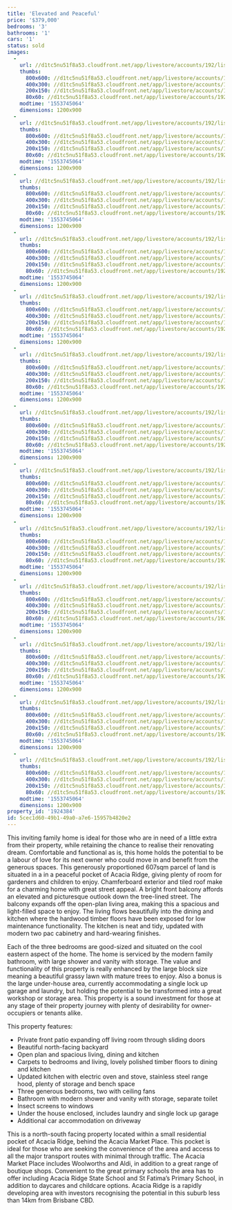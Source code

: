 ```yaml
---
title: 'Elevated and Peaceful'
price: '$379,000'
bedrooms: '3'
bathrooms: '1'
cars: '1'
status: sold
images:
  -
    url: //d1tc5nu51f8a53.cloudfront.net/app/livestore/accounts/192/listings/1837558/images/Scouse-20-Front-Dayn_d3c2-0359-d8e1-f844-5c7d-89d8-8f96-7020_20190328011408.jpg
    thumbs:
      800x600: //d1tc5nu51f8a53.cloudfront.net/app/livestore/accounts/192/listings/1837558/images/Scouse-20-Front-Dayn_d3c2-0359-d8e1-f844-5c7d-89d8-8f96-7020_20190328011408_800x600.jpg
      400x300: //d1tc5nu51f8a53.cloudfront.net/app/livestore/accounts/192/listings/1837558/images/Scouse-20-Front-Dayn_d3c2-0359-d8e1-f844-5c7d-89d8-8f96-7020_20190328011408_400x300.jpg
      200x150: //d1tc5nu51f8a53.cloudfront.net/app/livestore/accounts/192/listings/1837558/images/Scouse-20-Front-Dayn_d3c2-0359-d8e1-f844-5c7d-89d8-8f96-7020_20190328011408_200x150.jpg
      80x60: //d1tc5nu51f8a53.cloudfront.net/app/livestore/accounts/192/listings/1837558/images/Scouse-20-Front-Dayn_d3c2-0359-d8e1-f844-5c7d-89d8-8f96-7020_20190328011408_80x60.jpg
    modtime: '1553745064'
    dimensions: 1200x900
  -
    url: //d1tc5nu51f8a53.cloudfront.net/app/livestore/accounts/192/listings/1837558/images/Scouse-20-Patio-Dayn_662b-72a9-d03a-d245-1c1f-7b97-12c9-f8fb_20190328011221.jpg
    thumbs:
      800x600: //d1tc5nu51f8a53.cloudfront.net/app/livestore/accounts/192/listings/1837558/images/Scouse-20-Patio-Dayn_662b-72a9-d03a-d245-1c1f-7b97-12c9-f8fb_20190328011221_800x600.jpg
      400x300: //d1tc5nu51f8a53.cloudfront.net/app/livestore/accounts/192/listings/1837558/images/Scouse-20-Patio-Dayn_662b-72a9-d03a-d245-1c1f-7b97-12c9-f8fb_20190328011221_400x300.jpg
      200x150: //d1tc5nu51f8a53.cloudfront.net/app/livestore/accounts/192/listings/1837558/images/Scouse-20-Patio-Dayn_662b-72a9-d03a-d245-1c1f-7b97-12c9-f8fb_20190328011221_200x150.jpg
      80x60: //d1tc5nu51f8a53.cloudfront.net/app/livestore/accounts/192/listings/1837558/images/Scouse-20-Patio-Dayn_662b-72a9-d03a-d245-1c1f-7b97-12c9-f8fb_20190328011221_80x60.jpg
    modtime: '1553745064'
    dimensions: 1200x900
  -
    url: //d1tc5nu51f8a53.cloudfront.net/app/livestore/accounts/192/listings/1837558/images/Scouse-20-Living2-Da_3158-f784-a626-0eb7-5a26-1e19-1bc2-0c09_20190328011231.jpg
    thumbs:
      800x600: //d1tc5nu51f8a53.cloudfront.net/app/livestore/accounts/192/listings/1837558/images/Scouse-20-Living2-Da_3158-f784-a626-0eb7-5a26-1e19-1bc2-0c09_20190328011231_800x600.jpg
      400x300: //d1tc5nu51f8a53.cloudfront.net/app/livestore/accounts/192/listings/1837558/images/Scouse-20-Living2-Da_3158-f784-a626-0eb7-5a26-1e19-1bc2-0c09_20190328011231_400x300.jpg
      200x150: //d1tc5nu51f8a53.cloudfront.net/app/livestore/accounts/192/listings/1837558/images/Scouse-20-Living2-Da_3158-f784-a626-0eb7-5a26-1e19-1bc2-0c09_20190328011231_200x150.jpg
      80x60: //d1tc5nu51f8a53.cloudfront.net/app/livestore/accounts/192/listings/1837558/images/Scouse-20-Living2-Da_3158-f784-a626-0eb7-5a26-1e19-1bc2-0c09_20190328011231_80x60.jpg
    modtime: '1553745064'
    dimensions: 1200x900
  -
    url: //d1tc5nu51f8a53.cloudfront.net/app/livestore/accounts/192/listings/1837558/images/Scouse-20-Dining-Day_c497-0422-2323-b2b7-0c88-5db2-0e9b-8546_20190328011250.jpg
    thumbs:
      800x600: //d1tc5nu51f8a53.cloudfront.net/app/livestore/accounts/192/listings/1837558/images/Scouse-20-Dining-Day_c497-0422-2323-b2b7-0c88-5db2-0e9b-8546_20190328011250_800x600.jpg
      400x300: //d1tc5nu51f8a53.cloudfront.net/app/livestore/accounts/192/listings/1837558/images/Scouse-20-Dining-Day_c497-0422-2323-b2b7-0c88-5db2-0e9b-8546_20190328011250_400x300.jpg
      200x150: //d1tc5nu51f8a53.cloudfront.net/app/livestore/accounts/192/listings/1837558/images/Scouse-20-Dining-Day_c497-0422-2323-b2b7-0c88-5db2-0e9b-8546_20190328011250_200x150.jpg
      80x60: //d1tc5nu51f8a53.cloudfront.net/app/livestore/accounts/192/listings/1837558/images/Scouse-20-Dining-Day_c497-0422-2323-b2b7-0c88-5db2-0e9b-8546_20190328011250_80x60.jpg
    modtime: '1553745064'
    dimensions: 1200x900
  -
    url: //d1tc5nu51f8a53.cloudfront.net/app/livestore/accounts/192/listings/1837558/images/Scouse-20-Living-Day_d458-8756-1aec-ae83-acf5-7891-f203-d13c_20190328011302.jpg
    thumbs:
      800x600: //d1tc5nu51f8a53.cloudfront.net/app/livestore/accounts/192/listings/1837558/images/Scouse-20-Living-Day_d458-8756-1aec-ae83-acf5-7891-f203-d13c_20190328011302_800x600.jpg
      400x300: //d1tc5nu51f8a53.cloudfront.net/app/livestore/accounts/192/listings/1837558/images/Scouse-20-Living-Day_d458-8756-1aec-ae83-acf5-7891-f203-d13c_20190328011302_400x300.jpg
      200x150: //d1tc5nu51f8a53.cloudfront.net/app/livestore/accounts/192/listings/1837558/images/Scouse-20-Living-Day_d458-8756-1aec-ae83-acf5-7891-f203-d13c_20190328011302_200x150.jpg
      80x60: //d1tc5nu51f8a53.cloudfront.net/app/livestore/accounts/192/listings/1837558/images/Scouse-20-Living-Day_d458-8756-1aec-ae83-acf5-7891-f203-d13c_20190328011302_80x60.jpg
    modtime: '1553745064'
    dimensions: 1200x900
  -
    url: //d1tc5nu51f8a53.cloudfront.net/app/livestore/accounts/192/listings/1837558/images/Scouse-20-Kitchen-Da_6751-f8f2-2178-db5d-5bcf-c23b-3aa6-0190_20190328011310.jpg
    thumbs:
      800x600: //d1tc5nu51f8a53.cloudfront.net/app/livestore/accounts/192/listings/1837558/images/Scouse-20-Kitchen-Da_6751-f8f2-2178-db5d-5bcf-c23b-3aa6-0190_20190328011310_800x600.jpg
      400x300: //d1tc5nu51f8a53.cloudfront.net/app/livestore/accounts/192/listings/1837558/images/Scouse-20-Kitchen-Da_6751-f8f2-2178-db5d-5bcf-c23b-3aa6-0190_20190328011310_400x300.jpg
      200x150: //d1tc5nu51f8a53.cloudfront.net/app/livestore/accounts/192/listings/1837558/images/Scouse-20-Kitchen-Da_6751-f8f2-2178-db5d-5bcf-c23b-3aa6-0190_20190328011310_200x150.jpg
      80x60: //d1tc5nu51f8a53.cloudfront.net/app/livestore/accounts/192/listings/1837558/images/Scouse-20-Kitchen-Da_6751-f8f2-2178-db5d-5bcf-c23b-3aa6-0190_20190328011310_80x60.jpg
    modtime: '1553745064'
    dimensions: 1200x900
  -
    url: //d1tc5nu51f8a53.cloudfront.net/app/livestore/accounts/192/listings/1837558/images/Scouse-20-Bathroom-D_8692-6359-82dd-5001-ec71-ae1f-0e9e-9865_20190328011322.jpg
    thumbs:
      800x600: //d1tc5nu51f8a53.cloudfront.net/app/livestore/accounts/192/listings/1837558/images/Scouse-20-Bathroom-D_8692-6359-82dd-5001-ec71-ae1f-0e9e-9865_20190328011322_800x600.jpg
      400x300: //d1tc5nu51f8a53.cloudfront.net/app/livestore/accounts/192/listings/1837558/images/Scouse-20-Bathroom-D_8692-6359-82dd-5001-ec71-ae1f-0e9e-9865_20190328011322_400x300.jpg
      200x150: //d1tc5nu51f8a53.cloudfront.net/app/livestore/accounts/192/listings/1837558/images/Scouse-20-Bathroom-D_8692-6359-82dd-5001-ec71-ae1f-0e9e-9865_20190328011322_200x150.jpg
      80x60: //d1tc5nu51f8a53.cloudfront.net/app/livestore/accounts/192/listings/1837558/images/Scouse-20-Bathroom-D_8692-6359-82dd-5001-ec71-ae1f-0e9e-9865_20190328011322_80x60.jpg
    modtime: '1553745064'
    dimensions: 1200x900
  -
    url: //d1tc5nu51f8a53.cloudfront.net/app/livestore/accounts/192/listings/1837558/images/Scouse-20-Bed1-Dayne_5dcf-1bdd-08d8-3f99-0b91-b587-0cc1-2af3_20190328011354.jpg
    thumbs:
      800x600: //d1tc5nu51f8a53.cloudfront.net/app/livestore/accounts/192/listings/1837558/images/Scouse-20-Bed1-Dayne_5dcf-1bdd-08d8-3f99-0b91-b587-0cc1-2af3_20190328011354_800x600.jpg
      400x300: //d1tc5nu51f8a53.cloudfront.net/app/livestore/accounts/192/listings/1837558/images/Scouse-20-Bed1-Dayne_5dcf-1bdd-08d8-3f99-0b91-b587-0cc1-2af3_20190328011354_400x300.jpg
      200x150: //d1tc5nu51f8a53.cloudfront.net/app/livestore/accounts/192/listings/1837558/images/Scouse-20-Bed1-Dayne_5dcf-1bdd-08d8-3f99-0b91-b587-0cc1-2af3_20190328011354_200x150.jpg
      80x60: //d1tc5nu51f8a53.cloudfront.net/app/livestore/accounts/192/listings/1837558/images/Scouse-20-Bed1-Dayne_5dcf-1bdd-08d8-3f99-0b91-b587-0cc1-2af3_20190328011354_80x60.jpg
    modtime: '1553745064'
    dimensions: 1200x900
  -
    url: //d1tc5nu51f8a53.cloudfront.net/app/livestore/accounts/192/listings/1837558/images/Scouse-20-Bed3-Dayne_6e56-2cdd-d630-4974-7e4b-db05-b707-d561_20190328011334.jpg
    thumbs:
      800x600: //d1tc5nu51f8a53.cloudfront.net/app/livestore/accounts/192/listings/1837558/images/Scouse-20-Bed3-Dayne_6e56-2cdd-d630-4974-7e4b-db05-b707-d561_20190328011334_800x600.jpg
      400x300: //d1tc5nu51f8a53.cloudfront.net/app/livestore/accounts/192/listings/1837558/images/Scouse-20-Bed3-Dayne_6e56-2cdd-d630-4974-7e4b-db05-b707-d561_20190328011334_400x300.jpg
      200x150: //d1tc5nu51f8a53.cloudfront.net/app/livestore/accounts/192/listings/1837558/images/Scouse-20-Bed3-Dayne_6e56-2cdd-d630-4974-7e4b-db05-b707-d561_20190328011334_200x150.jpg
      80x60: //d1tc5nu51f8a53.cloudfront.net/app/livestore/accounts/192/listings/1837558/images/Scouse-20-Bed3-Dayne_6e56-2cdd-d630-4974-7e4b-db05-b707-d561_20190328011334_80x60.jpg
    modtime: '1553745064'
    dimensions: 1200x900
  -
    url: //d1tc5nu51f8a53.cloudfront.net/app/livestore/accounts/192/listings/1837558/images/Scouse-20-Bed2-Dayne_2177-3833-3fdc-57fa-82f4-9b5a-4f95-0440_20190328011345.jpg
    thumbs:
      800x600: //d1tc5nu51f8a53.cloudfront.net/app/livestore/accounts/192/listings/1837558/images/Scouse-20-Bed2-Dayne_2177-3833-3fdc-57fa-82f4-9b5a-4f95-0440_20190328011345_800x600.jpg
      400x300: //d1tc5nu51f8a53.cloudfront.net/app/livestore/accounts/192/listings/1837558/images/Scouse-20-Bed2-Dayne_2177-3833-3fdc-57fa-82f4-9b5a-4f95-0440_20190328011345_400x300.jpg
      200x150: //d1tc5nu51f8a53.cloudfront.net/app/livestore/accounts/192/listings/1837558/images/Scouse-20-Bed2-Dayne_2177-3833-3fdc-57fa-82f4-9b5a-4f95-0440_20190328011345_200x150.jpg
      80x60: //d1tc5nu51f8a53.cloudfront.net/app/livestore/accounts/192/listings/1837558/images/Scouse-20-Bed2-Dayne_2177-3833-3fdc-57fa-82f4-9b5a-4f95-0440_20190328011345_80x60.jpg
    modtime: '1553745064'
    dimensions: 1200x900
  -
    url: //d1tc5nu51f8a53.cloudfront.net/app/livestore/accounts/192/listings/1837558/images/Scouse-20-Backyard2-_fae9-dee0-d848-8d6e-3312-b6e1-04f8-faf2_20190328011155.jpg
    thumbs:
      800x600: //d1tc5nu51f8a53.cloudfront.net/app/livestore/accounts/192/listings/1837558/images/Scouse-20-Backyard2-_fae9-dee0-d848-8d6e-3312-b6e1-04f8-faf2_20190328011155_800x600.jpg
      400x300: //d1tc5nu51f8a53.cloudfront.net/app/livestore/accounts/192/listings/1837558/images/Scouse-20-Backyard2-_fae9-dee0-d848-8d6e-3312-b6e1-04f8-faf2_20190328011155_400x300.jpg
      200x150: //d1tc5nu51f8a53.cloudfront.net/app/livestore/accounts/192/listings/1837558/images/Scouse-20-Backyard2-_fae9-dee0-d848-8d6e-3312-b6e1-04f8-faf2_20190328011155_200x150.jpg
      80x60: //d1tc5nu51f8a53.cloudfront.net/app/livestore/accounts/192/listings/1837558/images/Scouse-20-Backyard2-_fae9-dee0-d848-8d6e-3312-b6e1-04f8-faf2_20190328011155_80x60.jpg
    modtime: '1553745064'
    dimensions: 1200x900
  -
    url: //d1tc5nu51f8a53.cloudfront.net/app/livestore/accounts/192/listings/1837558/images/Scouse-20-Backyard-D_3257-0e5b-6af9-a21d-5ffe-70aa-82d5-8a97_20190328011209.jpg
    thumbs:
      800x600: //d1tc5nu51f8a53.cloudfront.net/app/livestore/accounts/192/listings/1837558/images/Scouse-20-Backyard-D_3257-0e5b-6af9-a21d-5ffe-70aa-82d5-8a97_20190328011209_800x600.jpg
      400x300: //d1tc5nu51f8a53.cloudfront.net/app/livestore/accounts/192/listings/1837558/images/Scouse-20-Backyard-D_3257-0e5b-6af9-a21d-5ffe-70aa-82d5-8a97_20190328011209_400x300.jpg
      200x150: //d1tc5nu51f8a53.cloudfront.net/app/livestore/accounts/192/listings/1837558/images/Scouse-20-Backyard-D_3257-0e5b-6af9-a21d-5ffe-70aa-82d5-8a97_20190328011209_200x150.jpg
      80x60: //d1tc5nu51f8a53.cloudfront.net/app/livestore/accounts/192/listings/1837558/images/Scouse-20-Backyard-D_3257-0e5b-6af9-a21d-5ffe-70aa-82d5-8a97_20190328011209_80x60.jpg
    modtime: '1553745064'
    dimensions: 1200x900
  -
    url: //d1tc5nu51f8a53.cloudfront.net/app/livestore/accounts/192/listings/1837558/images/Scouse-20-Block-Dayn_3cde-2e4a-7105-4970-65bf-6c75-7e75-835f_20190328015054.jpg
    thumbs:
      800x600: //d1tc5nu51f8a53.cloudfront.net/app/livestore/accounts/192/listings/1837558/images/Scouse-20-Block-Dayn_3cde-2e4a-7105-4970-65bf-6c75-7e75-835f_20190328015054_800x600.jpg
      400x300: //d1tc5nu51f8a53.cloudfront.net/app/livestore/accounts/192/listings/1837558/images/Scouse-20-Block-Dayn_3cde-2e4a-7105-4970-65bf-6c75-7e75-835f_20190328015054_400x300.jpg
      200x150: //d1tc5nu51f8a53.cloudfront.net/app/livestore/accounts/192/listings/1837558/images/Scouse-20-Block-Dayn_3cde-2e4a-7105-4970-65bf-6c75-7e75-835f_20190328015054_200x150.jpg
      80x60: //d1tc5nu51f8a53.cloudfront.net/app/livestore/accounts/192/listings/1837558/images/Scouse-20-Block-Dayn_3cde-2e4a-7105-4970-65bf-6c75-7e75-835f_20190328015054_80x60.jpg
    modtime: '1553745064'
    dimensions: 1200x900
property_id: '1924384'
id: 5cec1d60-49b1-49a0-a7e6-15957b4820e2
---
```

This inviting family home is ideal for those who are in need of a little extra from their property, while retaining the chance to realise their renovating dream. Comfortable and functional as is, this home holds the potential to be a labour of love for its next owner who could move in and benefit from the generous spaces. This generously proportioned 607sqm parcel of land is situated in a in a peaceful pocket of Acacia Ridge, giving plenty of room for gardeners and children to enjoy. Chamferboard exterior and tiled roof make for a charming home with great street appeal. A bright front balcony affords an elevated and picturesque outlook down the tree-lined street. The balcony expands off the open-plan living area, making this a spacious and light-filled space to enjoy. The living flows beautifully into the dining and kitchen where the hardwood timber floors have been exposed for low maintenance functionality. The kitchen is neat and tidy, updated with modern two pac cabinetry and hard-wearing finishes. 

Each of the three bedrooms are good-sized and situated on the cool eastern aspect of the home. The home is serviced by the modern family bathroom, with large shower and vanity with storage. The value and functionality of this property is really enhanced by the large block size meaning a beautiful grassy lawn with mature trees to enjoy. Also a bonus is the large under-house area, currently accommodating a single lock up garage and laundry, but holding the potential to be transformed into a great workshop or storage area. This property is a sound investment for those at any stage of their property journey with plenty of desirability for owner-occupiers or tenants alike.

This property features:
*  Private front patio expanding off living room through sliding doors
*  Beautiful north-facing backyard
*  Open plan and spacious living, dining and kitchen 
*  Carpets to bedrooms and living, lovely polished timber floors to dining and kitchen
*  Updated kitchen with electric oven and stove, stainless steel range hood, plenty of storage and bench space
*  Three generous bedrooms, two with ceiling fans
*  Bathroom with modern shower and vanity with storage, separate toilet
*  Insect screens to windows
*  Under the house enclosed, includes laundry and single lock up garage
*  Additional car accommodation on driveway

This is a north-south facing property located within a small residential pocket of Acacia Ridge, behind the Acacia Market Place. This pocket is ideal for those who are seeking the convenience of the area and access to all the major transport routes with minimal through traffic. The Acacia Market Place includes Woolworths and Aldi, in addition to a great range of boutique shops. Convenient to the great primary schools the area has to offer including Acacia Ridge State School and St Fatima’s Primary School, in addition to daycares and childcare options. Acacia Ridge is a rapidly developing area with investors recognising the potential in this suburb less than 14km from Brisbane CBD.